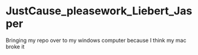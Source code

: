# JustCause_pleasework_Liebert_Jasper
 Bringing my repo over to my windows computer because I think my mac broke it
